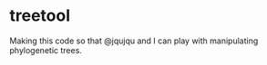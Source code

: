 treetool
========

Making this code so that @jqujqu and I can play with manipulating
phylogenetic trees.
